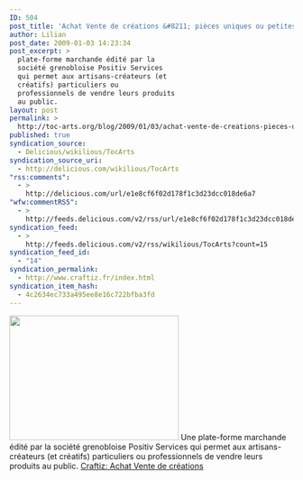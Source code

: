 ```yaml
---
ID: 504
post_title: 'Achat Vente de créations &#8211; pièces uniques ou petites séries de créateurs, stylistes, artisans d&rsquo;art et artistes &#8211; Craftiz'
author: Lilian
post_date: 2009-01-03 14:23:34
post_excerpt: >
  plate-forme marchande édité par la
  société grenobloise Positiv Services
  qui permet aux artisans-créateurs (et
  créatifs) particuliers ou
  professionnels de vendre leurs produits
  au public.
layout: post
permalink: >
  http://toc-arts.org/blog/2009/01/03/achat-vente-de-creations-pieces-uniques-ou-petites-series-de-createurs-stylistes-artisans-dart-et-artistes-craftiz/
published: true
syndication_source:
  - Delicious/wikilious/TocArts
syndication_source_uri:
  - http://delicious.com/wikilious/TocArts
"rss:comments":
  - >
    http://delicious.com/url/e1e8cf6f02d178f1c3d23dcc018de6a7
"wfw:commentRSS":
  - >
    http://feeds.delicious.com/v2/rss/url/e1e8cf6f02d178f1c3d23dcc018de6a7
syndication_feed:
  - >
    http://feeds.delicious.com/v2/rss/wikilious/TocArts?count=15
syndication_feed_id:
  - "14"
syndication_permalink:
  - http://www.craftiz.fr/index.html
syndication_item_hash:
  - 4c2634ec733a495ee8e16c722bfba3fd
---
```

[<img class="size-medium wp-image-7595 alignleft" title="craftiz-vente-artisanat" src="http://toc-arts.org/blog/wp-content/uploads/2009/01/craftiz-vente-artisanat-300x221.jpg" alt="" width="300" height="221" />][1] Une plate-forme marchande édité par la société grenobloise Positiv Services qui permet aux artisans-créateurs (et créatifs) particuliers ou professionnels de vendre leurs produits au public. [Craftiz: Achat Vente de créations][2]

 [1]: http://toc-arts.org/blog/wp-content/uploads/2009/01/craftiz-vente-artisanat.jpg
 [2]: http://www.craftiz.fr/index.html "achat vente de créations"